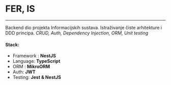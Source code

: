 # FER, IS

---

Backend dio projekta Informacijskih sustava. Istraživanje čiste arhitekture i DDD principa.
_CRUD, Auth, Dependency Injection, ORM, Unit testing_

#### Stack:

- Framework : **NestJS**
- Language: **TypeScript**
- ORM : **MikroORM**
- Auth: **JWT**
- Testing: **Jest & NestJS**
